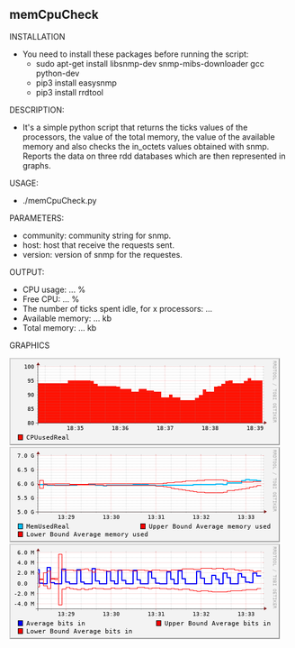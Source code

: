 ## memCpuCheck

INSTALLATION

- You need to install these packages before running the script:
    - sudo apt-get install libsnmp-dev snmp-mibs-downloader gcc python-dev
    - pip3 install easysnmp
    - pip3 install rrdtool


DESCRIPTION:

- It's a simple python script that returns the ticks values of the processors, 
the value of the total memory, the value of the available memory and also checks the in_octets values obtained with snmp.
Reports the data on three rdd databases which are then represented in graphs.
    
USAGE:

- ./memCpuCheck.py

PARAMETERS:
    
- community: community string for snmp.
- host: host that receive the requests sent.
- version: version of snmp for the requestes.
    
OUTPUT:
	
- CPU usage: ... %
- Free CPU: ... %
- The number of ticks spent idle, for x processors: ...
- Available memory: ... kb
- Total memory: ... kb

GRAPHICS

![CpuGraph](img/cpuGraph.png)
![memGraph](img/memCheckGraph.gif)
![inOctetGraph](img/inOctet.gif)
